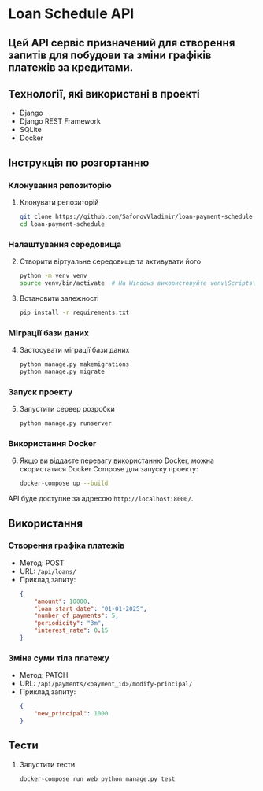 # Loan Schedule API

## Цей API сервіс призначений для створення запитів для побудови та зміни графіків платежів за кредитами.

## Технології, які використані в проекті
- Django
- Django REST Framework
- SQLite
- Docker 

## Інструкція по розгортанню

### Клонування репозиторію
1. Клонувати репозиторій
    ```sh
    git clone https://github.com/SafonovVladimir/loan-payment-schedule
    cd loan-payment-schedule
    ```

### Налаштування середовища
2. Створити віртуальне середовище та активувати його
    ```sh
    python -m venv venv
    source venv/bin/activate  # На Windows використовуйте venv\Scripts\activate
    ```

3. Встановити залежності
    ```sh
    pip install -r requirements.txt
    ```

### Міграції бази даних
4. Застосувати міграції бази даних
    ```sh
    python manage.py makemigrations
    python manage.py migrate
    ```

### Запуск проекту
5. Запустити сервер розробки
    ```sh
    python manage.py runserver
    ```

### Використання Docker
6. Якщо ви віддаєте перевагу використанню Docker, можна скористатися Docker Compose для запуску проекту:
    ```sh
    docker-compose up --build
    ```

API буде доступне за адресою `http://localhost:8000/`.

## Використання

### Створення графіка платежів
- Метод: POST
- URL: `/api/loans/`
- Приклад запиту:
    ```json
    {
        "amount": 10000,
        "loan_start_date": "01-01-2025",
        "number_of_payments": 5,
        "periodicity": "3m",
        "interest_rate": 0.15
    }
    ```

### Зміна суми тіла платежу
- Метод: PATCH
- URL: `/api/payments/<payment_id>/modify-principal/`
- Приклад запиту:
    ```json
    {
        "new_principal": 1000
    }
    ```

## Тести

1. Запустити тести
    ```sh
    docker-compose run web python manage.py test
    ```